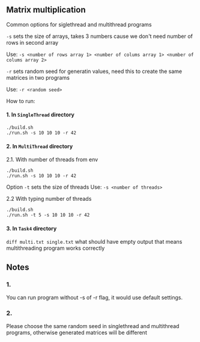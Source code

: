 ##  Matrix multiplication

Common options for siglethread and multithread programs 

`-s` sets the size of arrays, takes 3 numbers cause we don't need number of rows in second array

Use: `-s <number of rows array 1> <number of colums array 1> <number of colums array 2>`

`-r` sets random seed for generatin values, need this to create the same matrices in two programs

Use: `-r <random seed>`

How to run:

#### 1. In `SingleThread` directory 

```
./build.sh
./run.sh -s 10 10 10 -r 42
```

#### 2. In `MultiThread` directory 

2.1. With number of threads from env

```
./build.sh
./run.sh -s 10 10 10 -r 42
```
Option
`-t` sets the size of threads
Use: `-s <number of threads>`

2.2 With typing number of threads

```
./build.sh
./run.sh -t 5 -s 10 10 10 -r 42
```

#### 3. In `Task4` directory 
`diff multi.txt single.txt` what should have empty output that means multithreading program works correctly

## Notes
### 1. 
You can run program without -s of -r flag, it would use default settings.
### 2.
Please choose the same random seed in singlethread and multithread programs, otherwise generated matrices will be different
